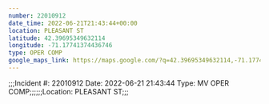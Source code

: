 ```yaml
---
number: 22010912
date_time: 2022-06-21T21:43:44+00:00
location: PLEASANT ST
latitude: 42.39695349632114
longitude: -71.17741374436746
type: OPER COMP
google_maps_link: https://maps.google.com/?q=42.39695349632114,-71.17741374436746
---
```


;;;Incident #: 22010912  Date: 2022-06-21 21:43:44   Type: MV OPER COMP;;;;;;Location: PLEASANT ST;;;
